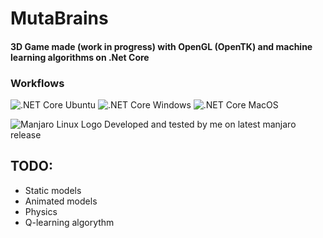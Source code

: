 # MutaBrains

#### 3D Game made (work in progress) with OpenGL (OpenTK) and machine learning algorithms on .Net Core

### Workflows
![.NET Core Ubuntu](https://github.com/alehlipka/MutaBrains/workflows/.NET%20Core%20Ubuntu/badge.svg)
![.NET Core Windows](https://github.com/alehlipka/MutaBrains/workflows/.NET%20Core%20Windows/badge.svg)
![.NET Core MacOS](https://github.com/alehlipka/MutaBrains/workflows/.NET%20Core%20MacOS/badge.svg)

![Manjaro Linux Logo](https://upload.wikimedia.org/wikipedia/commons/thumb/3/3e/Manjaro-logo.svg/100px-Manjaro-logo.svg.png)
Developed and tested by me on latest manjaro release

## TODO:
* Static models
* Animated models
* Physics
* Q-learning algorythm
